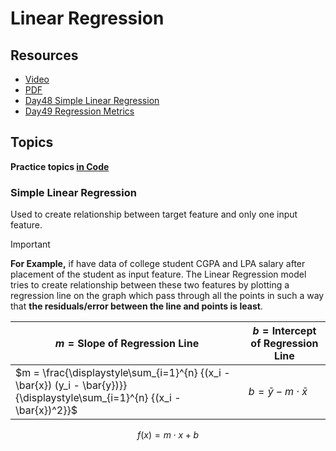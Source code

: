 # Linear Regression

## Resources

- [Video](https://youtu.be/aEPoLeS6UMM)
- [PDF](https://drive.google.com/file/d/18oSjN8aEztz_m-_CoKb5i_kGHvKccjdp/view?usp=share_link)
- [Day48 Simple Linear Regression](https://github.com/campusx-official/100-days-of-machine-learning/tree/main/day48-simple-linear-regression)
- [Day49 Regression Metrics](https://github.com/campusx-official/100-days-of-machine-learning/tree/main/day49-regression-metrics)

## Topics

**Practice topics [in Code](./notebook)**

### Simple Linear Regression

Used to create relationship between target feature and only one input feature.

> [!IMPORTANT]
>
> **For Example,** if have data of college student CGPA and LPA salary after placement of the student as input feature. The Linear Regression model tries to create relationship between these two features by plotting a regression line on the graph which pass through all the points in such a way that **the residuals/error between the line and points is least**.

| $m = \text{Slope of Regression Line}$                                                                                       | $b = \text{Intercept of Regression Line}$ |
| --------------------------------------------------------------------------------------------------------------------------- | ----------------------------------------- |
| $m = \frac{\displaystyle\sum_{i=1}^{n} {(x_i - \bar{x}) (y_i - \bar{y})}}{\displaystyle\sum_{i=1}^{n} {(x_i - \bar{x})^2}}$ | $b = \bar{y} - m \cdot \bar{x}$           |

$$f(x) = m \cdot x + b$$
